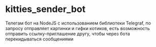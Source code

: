 ﻿# kitties_sender_bot
Телегам бот на NodeJS с использованием библиотеки Telegraf, по запросу отправляет картинки и гифки котиков, есть возможность отправить ссылку-приглашение другу, чтобы через бота перекидываться сообщениями
